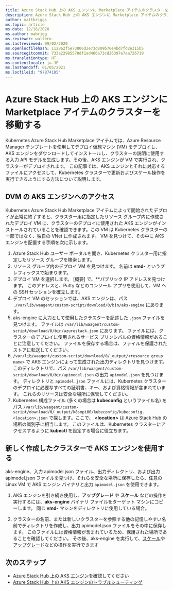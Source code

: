 ```yaml
---
title: Azure Stack Hub 上の AKS エンジンに Marketplace アイテムのクラスターを移動する
description: Azure Stack Hub 上の AKS エンジンに Marketplace アイテムのクラスターを移動する方法について説明します。
author: mattbriggs
ms.topic: article
ms.date: 12/16/2020
ms.author: mabrigg
ms.reviewer: waltero
ms.lastreviewed: 09/02/2020
ms.openlocfilehash: 112862f5e73806d2e73d809b70e4bd7fd2e315b5
ms.sourcegitcommit: 733a22985570df1ad466a73cd26397e7aa726719
ms.translationtype: HT
ms.contentlocale: ja-JP
ms.lasthandoff: 01/05/2021
ms.locfileid: "97874185"
---
```

# <a name="move-your-marketplace-item-cluster-to-the-aks-engine-on-azure-stack-hub"></a>Azure Stack Hub 上の AKS エンジンに Marketplace アイテムのクラスターを移動する

Kubernetes Azure Stack Hub Marketplace アイテムでは、Azure Resource Manager テンプレートを使用してデプロイ仮想マシン (VM) をデプロイし、AKS エンジンをダウンロードしてインストールし、クラスターの説明に使用する入力 API モデルを生成します。その後、AKS エンジンが VM で実行され、クラスターがデプロイされます。 この記事では、AKS エンジンとそれに対応するファイルにアクセスして、Kubernetes クラスターで更新およびスケール操作を実行できるようにする方法について説明します。

## <a name="access-aks-engine-in-the-dvm"></a>DVM の AKS エンジンへのアクセス

Kubernetes Azure Stack Hub Marketplace アイテムによって開始されたデプロイが正常に終了すると、クラスター用に指定したリソース グループ内に作成されたデプロイ VM に、クラスターのデプロイに使用された AKS エンジンがインストールされていることを確認できます。この VM は Kubernetes クラスターの一部ではなく、独自の VNet に作成されます。 VM を見つけて、その中に AKS エンジンを配置する手順を次に示します。

1.  Azure Stack Hub ユーザー ポータルを開き、Kubernetes クラスター用に指定したリソース グループを検索します。
2.  リソース グループ内のデプロイ VM を見つけます。 名前は **vmd-** というプレフィックスで始まります。
3.  デプロイ VM を選択します。 [概要] で、**パブリック IP アドレスを見つけます。 このアドレスと、Putty などのコンソール アプリを使用して、VM への SSH セッションを確立します。
4.  デプロイ VM のセッションでは、AKS エンジンは、パス `./var/lib/waagent/custom-script/download/0/bin/aks-engine` にあります。
5.  aks-engine に入力として使用したクラスターを記述した `.json` ファイルを見つけます。 ファイルは `/var/lib/waagent/custom-script/download/0/bin/azurestack.json` にあります。 ファイルには、クラスターのデプロイに使用されるサービス プリンシパルの資格情報があることに注意してください。 ファイルを保存する場合は、ファイルを保護されたストアに転送してください。
6.  `/var/lib/waagent/custom-script/download/0/_output/<resource group name>` で AKS エンジンによって生成された出力ディレクトリを見つけます。 このディレクトリで、パス `/var/lib/waagent/custom-script/download/0/bin/apimodel.json` の出力 `apimodel.json` を見つけます。 ディレクトリと `apimodel.json` ファイルには、Kubernetes クラスターのデプロイに必要なすべての証明書、キー、および資格情報が含まれています。 これらのリソースは安全な場所に保管してください。
7.  Kubernetes 構成ファイル (多くの場合は **kubeconfig** というファイル名) をパス `/var/lib/waagent/custom-script/download/0/_output/k8smpi00/kubeconfig/kubeconfig.<location>.json` で探します。ここで、 **\<location>** は Azure Stack Hub の場所の識別子に相当します。 このファイルは、Kubernetes クラスターにアクセスするように **kubectl** を設定する場合に役立ちます。


## <a name="use-the-aks-engine-with-your-newly-created-cluster"></a>新しく作成したクラスターで AKS エンジンを使用する

aks-engine、入力 apimodel.json ファイル、出力ディレクトリ、および出力 apimodel.json ファイルを見つけ、それらを安全な場所に保存したら、任意の Linux VM で AKS エンジン バイナリと出力 `apimodel.json` を使用できます。

1.  AKS エンジンを引き続き使用し、**アップグレード** や **スケール** などの操作を実行するには、**aks-engine** バイナリ ファイルをターゲット マシンにコピーします。 同じ **vmd-** マシンをディレクトリに使用している場合。

2.  クラスターの名前、または新しいクラスターを参照する他の記憶しやすい名前でディレクトリを作成し、出力 apimodel.json ファイルをその中に保存します。 このファイルには資格情報が含まれているため、保護された場所であることを確認してください。 その後、aks-engine を実行して、[スケール](azure-stack-kubernetes-aks-engine-scale.md)や[アップグレード](azure-stack-kubernetes-aks-engine-upgrade.md)などの操作を実行できます

## <a name="next-steps"></a>次のステップ

- [Azure Stack Hub 上の AKS エンジン](azure-stack-kubernetes-aks-engine-overview.md)を確認してください  
- [Azure Stack Hub 上の AKS エンジンのトラブルシューティング](azure-stack-kubernetes-aks-engine-troubleshoot.md)  
